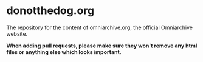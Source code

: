 # donotthedog.org
The repository for the content of omniarchive.org, the official Omniarchive website.

**When adding pull requests, please make sure they won't remove any html files or anything else which looks important.**
